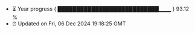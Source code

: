 - ⏳ Year progress { ███████████████████████████▁▁▁ } 93.12 %
- ⏰ Updated on Fri, 06 Dec 2024 19:18:25 GMT

